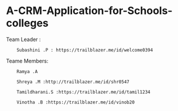 # A-CRM-Application-for-Schools-colleges
 
Team Leader :

        Subashini .P : https://trailblazer.me/id/welcome0394

Teame Members:

        Ramya .A 

        Shreya .M :http://trailblazer.me/id/shr0547
 
        Tamildharani.S :https://trailblazer.me/id/tamil1234 
 
        Vinotha .B :https://trailblazer.me/id/vinob20 
